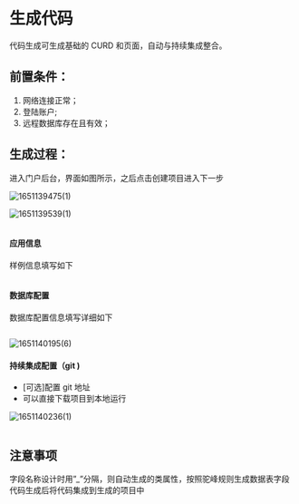 # 生成代码

代码生成可生成基础的 CURD 和页面，自动与持续集成整合。

## 前置条件：

1. 网络连接正常；
2. 登陆账户;
3. 远程数据库存在且有效；

## 生成过程：

进入门户后台，界面如图所示，之后点击创建项目进入下一步

![1651139475(1)](https://user-images.githubusercontent.com/14259143/165727025-68c4da4a-3cdd-4aff-b1f3-b9257f83901c.png)



![1651139539(1)](https://user-images.githubusercontent.com/14259143/165726993-11f6371a-eae4-4121-a857-281319e3f372.png)

<img :src="$withBase('/technique/example_01.jpg')">

#### 应用信息

样例信息填写如下

<img :src="$withBase('/technique/example_02.png')">

#### 数据库配置

数据库配置信息填写详细如下

<img :src="$withBase('/technique/example_03.png')">

![1651140195(6)](https://user-images.githubusercontent.com/14259143/165728970-284d932d-932b-49f3-96ab-cebae17f7592.png)


#### 持续集成配置（git )

- [可选]配置 git 地址
- 可以直接下载项目到本地运行

![1651140236(1)](https://user-images.githubusercontent.com/14259143/165729126-39002a1d-aace-436d-9ec6-e0e70528a966.png)




<img :src="$withBase('/technique/example_05.png')">

## 注意事项

字段名称设计时用”_”分隔，则自动生成的类属性，按照驼峰规则生成数据表字段
代码生成后将代码集成到生成的项目中
